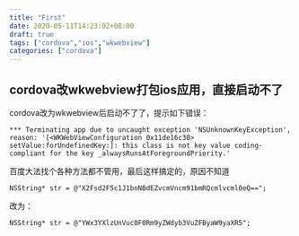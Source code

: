 ```yaml
---
title: "First"
date: 2020-05-11T14:23:02+08:00
draft: true
tags: ["cordova","ios","wkwebview"]
categories: ["cordova"]
---
```


## cordova改wkwebview打包ios应用，直接启动不了

cordova改为wkwebview后启动不了了，提示如下错误：

```
*** Terminating app due to uncaught exception 'NSUnknownKeyException', reason: '[<WKWebViewConfiguration 0x11de16c30> setValue:forUndefinedKey:]: this class is not key value coding-compliant for the key _alwaysRunsAtForegroundPriority.'
```

百度大法找个各种方法都不管用，最后这样搞定的，原因不知道

```ios
NSString* str = @"X2Fsd2F5c1J1bnNBdEZvcmVncm91bmRQcmlvcml0eQ==";
```

改为：

```ios
NSString* str = @"YWx3YXlzUnVuc0F0Rm9yZWdyb3VuZFByaW9yaXR5";
```

